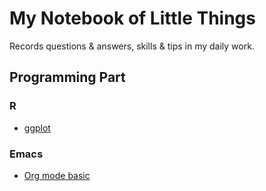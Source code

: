 # My Notebook of Little Things


Records questions & answers, skills & tips in my daily work.


## Programming Part


### R

-   [ggplot](Notebooks/RNotebook/ggplot.md)


### Emacs

-   [Org mode basic](Notebooks/emacsNotebook/org-basic.org)
